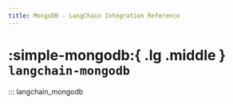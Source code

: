 ```yaml
---
title: MongoDB - LangChain Integration Reference
---
```


# :simple-mongodb:{ .lg .middle } `langchain-mongodb`

::: langchain_mongodb
